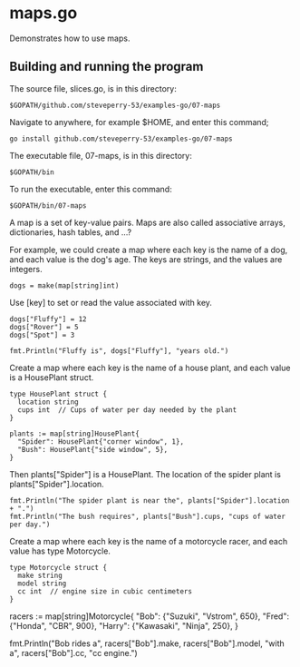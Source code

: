 # maps.go

Demonstrates how to use maps.

## Building and running the program
    
The source file, slices.go, is in this directory:

    $GOPATH/github.com/steveperry-53/examples-go/07-maps
    
Navigate to anywhere, for example $HOME, and enter this command;

    go install github.com/steveperry-53/examples-go/07-maps
    
The executable file, 07-maps, is in this directory:

    $GOPATH/bin
    
To run the executable, enter this command:

    $GOPATH/bin/07-maps

A map is a set of key-value pairs. Maps are also called associative arrays,
dictionaries, hash tables, and ...?

For example, we could create a map where
each key is the name of a dog, and each value is the dog's age. The keys are
strings, and the values are integers.

    dogs = make(map[string]int)
      
Use [key] to set or read the value associated with key.

    dogs["Fluffy"] = 12
    dogs["Rover"] = 5
    dogs["Spot"] = 3

    fmt.Println("Fluffy is", dogs["Fluffy"], "years old.")
    
Create a map where each key is the name of a house plant, and each
value is a HousePlant struct.

    type HousePlant struct {
      location string
      cups int  // Cups of water per day needed by the plant
    }
    
    plants := map[string]HousePlant{
      "Spider": HousePlant{"corner window", 1},
      "Bush": HousePlant{"side window", 5},
    }
    
Then plants["Spider"] is a HousePlant. The location of the spider plant is
plants["Spider"].location.
    
    fmt.Println("The spider plant is near the", plants["Spider"].location + ".")
    fmt.Println("The bush requires", plants["Bush"].cups, "cups of water per day.")

Create a map where each key is the name of a motorcycle racer, and each value
has type Motorcycle.

    type Motorcycle struct {
      make string
      model string
      cc int  // engine size in cubic centimeters
    }

  racers := map[string]Motorcycle{
    "Bob": {"Suzuki", "Vstrom", 650},
    "Fred": {"Honda", "CBR", 900},
    "Harry": {"Kawasaki", "Ninja", 250},
  }

  fmt.Println("Bob rides a", racers["Bob"].make, racers["Bob"].model, "with a", racers["Bob"].cc, "cc engine.")
